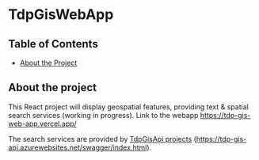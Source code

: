# TdpGisWebApp


## Table of Contents
* [About the Project](#about-the-project)

  
## About the project
This React project will display geospatial features, providing text & spatial search services (working in progress). 
Link to the webapp https://tdp-gis-web-app.vercel.app/

The search services are provided by <a href="https://github.com/sagabob/TdpGisApi"  target="_blank">TdpGisApi projects</a> (https://tdp-gis-api.azurewebsites.net/swagger/index.html).
